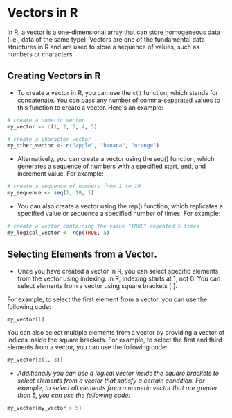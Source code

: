 # Vectors in R

In R, a vector is a one-dimensional array that can store homogeneous data (i.e., data of the same type). Vectors are one of the fundamental data structures in R and are used to store a sequence of values, such as numbers or characters.

## Creating Vectors in R

- To create a vector in R, you can use the `c()` function, which stands for concatenate. You can pass any number of comma-separated values to this function to create a vector. Here's an example:

```r
# create a numeric vector
my_vector <- c(1, 2, 3, 4, 5)

# create a character vector
my_other_vector <- c("apple", "banana", "orange")
```

- Alternatively, you can create a vector using the seq() function, which generates a sequence of numbers with a specified start, end, and increment value. For example:
```r
# create a sequence of numbers from 1 to 10
my_sequence <- seq(1, 10, 1)
```

- You can also create a vector using the rep() function, which replicates a specified value or sequence a specified number of times. For example:

```r
# create a vector containing the value "TRUE" repeated 5 times
my_logical_vector <- rep(TRUE, 5)

```

## Selecting Elements from a Vector.
- Once you have created a vector in R, you can select specific elements from the vector using indexing. In R, indexing starts at 1, not 0. You can select elements from a vector using square brackets [ ].

For example, to select the first element from a vector, you can use the following code:
```r
my_vector[1]
```

You can also select multiple elements from a vector by providing a vector of indices inside the square brackets. For example, to select the first and third elements from a vector, you can use the following code:
```r
my_vector[c(1, 3)]
```
- <i>Additionally you can use a logical vector inside the square brackets to select elements from a vector that satisfy a certain condition. For example, to select all elements from a numeric vector that are greater than 5, you can use the following code: </i>

```r
my_vector[my_vector > 5]
```